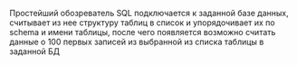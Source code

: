 Простейший обозреватель SQL
подключается к заданной базе данных, считывает из нее структуру таблиц в список и
упорядочивает их по schema и имени таблицы, 
после чего появляется возможно считать данные о 100 первых записей из выбранной из списка 
таблицы в заданной БД